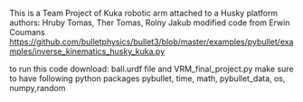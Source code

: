 This is a Team Project of Kuka robotic arm attached to a Husky platform 
authors: Hruby Tomas, Ther Tomas, Rolny Jakub
modified code from Erwin Coumans https://github.com/bulletphysics/bullet3/blob/master/examples/pybullet/examples/inverse_kinematics_husky_kuka.py

to run this code download: ball.urdf file and VRM_final_project.py
make sure to have following python packages pybullet, time, math, pybullet_data, os, numpy,random
